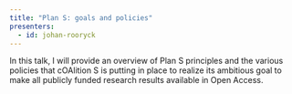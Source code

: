 ```yaml
---
title: "Plan S: goals and policies"
presenters:
  - id: johan-rooryck
---
```


In this talk, I will provide an overview of Plan S principles and the various policies that cOAlition S is putting in place to realize its ambitious goal to make all publicly funded research results available in Open Access.
